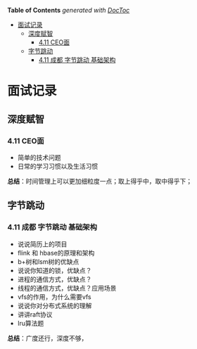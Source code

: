 <!-- START doctoc generated TOC please keep comment here to allow auto update -->
<!-- DON'T EDIT THIS SECTION, INSTEAD RE-RUN doctoc TO UPDATE -->
**Table of Contents**  *generated with [DocToc](https://github.com/thlorenz/doctoc)*

- [面试记录](#%E9%9D%A2%E8%AF%95%E8%AE%B0%E5%BD%95)
  - [深度赋智](#%E6%B7%B1%E5%BA%A6%E8%B5%8B%E6%99%BA)
    - [4.11 CEO面](#411-ceo%E9%9D%A2)
  - [字节跳动](#%E5%AD%97%E8%8A%82%E8%B7%B3%E5%8A%A8)
    - [4.11 成都 字节跳动 基础架构](#411-%E6%88%90%E9%83%BD-%E5%AD%97%E8%8A%82%E8%B7%B3%E5%8A%A8-%E5%9F%BA%E7%A1%80%E6%9E%B6%E6%9E%84)

<!-- END doctoc generated TOC please keep comment here to allow auto update -->

# 面试记录

## 深度赋智

### 4.11 CEO面

- 简单的技术问题
- 日常的学习习惯以及生活习惯

**总结**：时间管理上可以更加细粒度一点；取上得乎中，取中得乎下；

## 字节跳动

### 4.11 成都 字节跳动 基础架构

- 说说简历上的项目
- flink 和 hbase的原理和架构
- b+树和lsm树的优缺点
- 说说你知道的锁，优缺点？
- 进程的通信方式，优缺点？
- 线程的通信方式，优缺点？应用场景
- vfs的作用，为什么需要vfs
- 说说你对分布式系统的理解
- 讲讲raft协议
- lru算法题

**总结**：广度还行，深度不够，